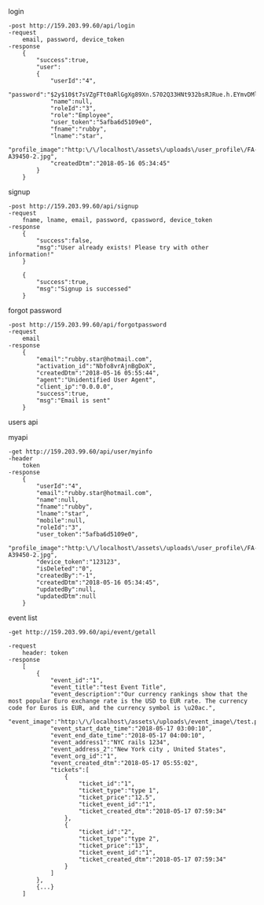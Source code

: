 login

	-post http://159.203.99.60/api/login
	-request
		email, password, device_token
	-response
		{
			"success":true,
			"user":
			{
				"userId":"4",
				"password":"$2y$10$t7sVZgFTt0aRlGgXg89Xn.S702Q33HNt932bsRJRue.h.EYmvDMlW",
				"name":null,
				"roleId":"3",
				"role":"Employee",
				"user_token":"5afba6d5109e0",
				"fname":"rubby",
				"lname":"star",
				"profile_image":"http:\/\/localhost\/assets\/uploads\/user_profile\/FA-A39450-2.jpg",
				"createdDtm":"2018-05-16 05:34:45"
			}
		}


signup

	-post http://159.203.99.60/api/signup
	-request 
		fname, lname, email, password, cpassword, device_token
	-response
		{
			"success":false,
			"msg":"User already exists! Please try with other information!"
		}

		{
			"success":true,
			"msg":"Signup is successed"
		}



forgot password

	-post http://159.203.99.60/api/forgotpassword
	-request
		email
	-response
		{
			"email":"rubby.star@hotmail.com",
			"activation_id":"Nbfo8vrAjnBgDoX",
			"createdDtm":"2018-05-16 05:55:44",
			"agent":"Unidentified User Agent",
			"client_ip":"0.0.0.0",
			"success":true,
			"msg":"Email is sent"
		}

users api

myapi
	
	-get http://159.203.99.60/api/user/myinfo
	-header
		token
	-response
		{
			"userId":"4",
			"email":"rubby.star@hotmail.com",
			"name":null,
			"fname":"rubby",
			"lname":"star",
			"mobile":null,
			"roleId":"3",
			"user_token":"5afba6d5109e0",
			"profile_image":"http:\/\/localhost\/assets\/uploads\/user_profile\/FA-A39450-2.jpg",
			"device_token":"123123",
			"isDeleted":"0",
			"createdBy":"-1",
			"createdDtm":"2018-05-16 05:34:45",
			"updatedBy":null,
			"updatedDtm":null
		}

event list
	
	-get http://159.203.99.60/api/event/getall

	-request
		header: token
	-response
		[
			{
				"event_id":"1",
				"event_title":"test Event Title",
				"event_description":"Our currency rankings show that the most popular Euro exchange rate is the USD to EUR rate. The currency code for Euros is EUR, and the currency symbol is \u20ac.",
				"event_image":"http:\/\/localhost\/assets\/uploads\/event_image\/test.png",
				"event_start_date_time":"2018-05-17 03:00:10",
				"event_end_date_time":"2018-05-17 04:00:10",
				"event_address1":"NYC rails 1234",
				"event_address_2":"New York city , United States",
				"event_org_id":"1",
				"event_created_dtm":"2018-05-17 05:55:02",
				"tickets":[
					{
						"ticket_id":"1",
						"ticket_type":"type 1",
						"ticket_price":"12.5",
						"ticket_event_id":"1",
						"ticket_created_dtm":"2018-05-17 07:59:34"
					},
					{
						"ticket_id":"2",
						"ticket_type":"type 2",
						"ticket_price":"13",
						"ticket_event_id":"1",
						"ticket_created_dtm":"2018-05-17 07:59:34"
					}
				]
			},
			{...}
		]